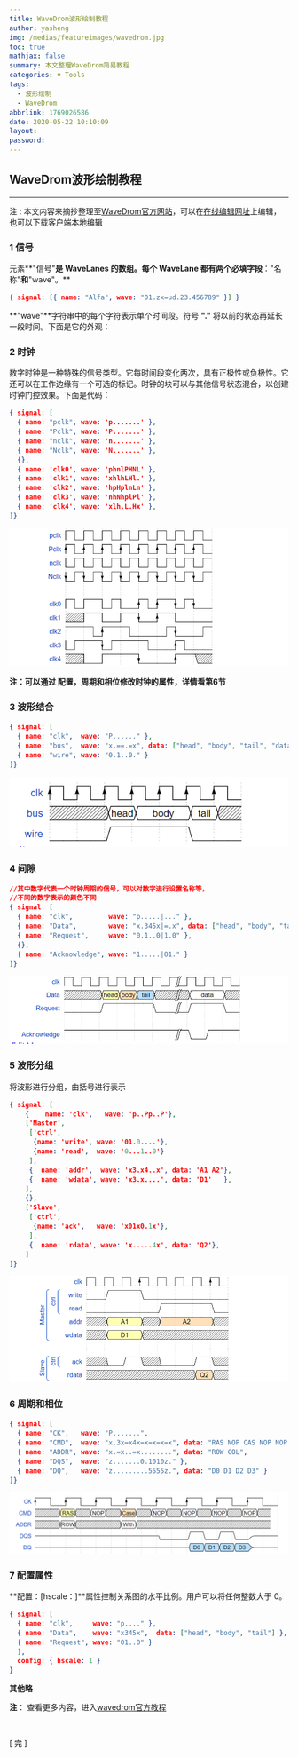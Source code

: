 ```yaml
---
title: WaveDrom波形绘制教程
author: yasheng
img: /medias/featureimages/wavedrom.jpg
toc: true
mathjax: false
summary: 本文整理WaveDrom简易教程
categories: ☸ Tools
tags:
  - 波形绘制
  - WaveDrom
abbrlink: 1769026586
date: 2020-05-22 10:10:09
layout:
password:
---
```


## WaveDrom波形绘制教程

---

注 : 本文内容来摘抄整理至[WaveDrom官方网站](https://wavedrom.com/)，可以在[在线编辑网址](https://wavedrom.com/editor.html)上编辑，也可以下载客户端本地编辑

### 1 信号

元素**"信号"**是 WaveLanes 的数组。每个 WaveLane 都有两个必填字段**："名称"**和**"wave"。**

```json
{ signal: [{ name: "Alfa", wave: "01.zx=ud.23.456789" }] }
```

**"wave"**字符串中的每个字符表示单个时间段。符号 **"."** 将以前的状态再延长一段时间。下面是它的外观：

### 2 时钟

数字时钟是一种特殊的信号类型。它每时间段变化两次，具有正极性或负极性。它还可以在工作边缘有一个可选的标记。时钟的块可以与其他信号状态混合，以创建时钟门控效果。下面是代码：

```json
{ signal: [
  { name: "pclk", wave: 'p.......' },
  { name: "Pclk", wave: 'P.......' },
  { name: "nclk", wave: 'n.......' },
  { name: "Nclk", wave: 'N.......' },
  {},
  { name: 'clk0', wave: 'phnlPHNL' },
  { name: 'clk1', wave: 'xhlhLHl.' },
  { name: 'clk2', wave: 'hpHplnLn' },
  { name: 'clk3', wave: 'nhNhplPl' },
  { name: 'clk4', wave: 'xlh.L.Hx' },
]}
```

![](https://raw.githubusercontent.com/wuyasheng/pic/master/imgwavedrom_tutorial_01.png)

**注：可以通过 配置，周期和相位修改时钟的属性，详情看第6节**

### 3 波形结合

```json
{ signal: [
  { name: "clk",  wave: "P......" },
  { name: "bus",  wave: "x.==.=x", data: ["head", "body", "tail", "data"] },
  { name: "wire", wave: "0.1..0." }
]}
```

![](https://raw.githubusercontent.com/wuyasheng/pic/master/imgwavedrom_tutorial_02.png)

### 4 间隙

```json
//其中数字代表一个时钟周期的信号，可以对数字进行设置名称等，
//不同的数字表示的颜色不同
{ signal: [
  { name: "clk",         wave: "p.....|..." },
  { name: "Data",        wave: "x.345x|=.x", data: ["head", "body", "tail", "data"] },
  { name: "Request",     wave: "0.1..0|1.0" },
  {},
  { name: "Acknowledge", wave: "1.....|01." }
]}
```

![](https://raw.githubusercontent.com/wuyasheng/pic/master/imgwavedrom_tutorial_03.png)

### 5 波形分组

将波形进行分组，由括号进行表示

```json
{ signal: [
    {    name: 'clk',   wave: 'p..Pp..P'},
    ['Master',
     ['ctrl',
      {name: 'write', wave: '01.0....'},
      {name: 'read',  wave: '0...1..0'}
     ],
     {  name: 'addr',  wave: 'x3.x4..x', data: 'A1 A2'},
     {  name: 'wdata', wave: 'x3.x....', data: 'D1'   },
    ],
    {},
    ['Slave',
     ['ctrl',
      {name: 'ack',   wave: 'x01x0.1x'},
     ],
     {  name: 'rdata', wave: 'x.....4x', data: 'Q2'},
    ]
]}
```

![](https://raw.githubusercontent.com/wuyasheng/pic/master/imgwavedrom_tutorial_04.png)

### 6 周期和相位

```json
{ signal: [
  { name: "CK",   wave: "P.......",                                              period: 2  },
  { name: "CMD",  wave: "x.3x=x4x=x=x=x=x", data: "RAS NOP CAS NOP NOP NOP NOP", phase: 0.5 },
  { name: "ADDR", wave: "x.=x..=x........", data: "ROW COL",                     phase: 0.5 },
  { name: "DQS",  wave: "z.......0.1010z." },
  { name: "DQ",   wave: "z.........5555z.", data: "D0 D1 D2 D3" }
]}
```

![](https://raw.githubusercontent.com/wuyasheng/pic/master/imgwavedrom_tutorial_05.png)



### 7 配置属性

**配置：[hscale：]**属性控制关系图的水平比例。用户可以将任何整数大于 0。

```json
{ signal: [
  { name: "clk",     wave: "p...." },
  { name: "Data",    wave: "x345x",  data: ["head", "body", "tail"] },
  { name: "Request", wave: "01..0" }
  ],
  config: { hscale: 1 }
}
```

**其他略**

**注**： 查看更多内容，进入[wavedrom官方教程](https://wavedrom.com/tutorial.html)                

​                        

[  完  ]